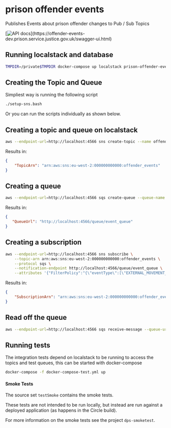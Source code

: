 # prison offender events
Publishes Events about prison offender changes to Pub / Sub Topics

[![API docs](https://img.shields.io/badge/API_docs_(needs_VPN)-view-85EA2D.svg?logo=swagger)](https://offender-events-dev.prison.service.justice.gov.uk/swagger-ui.html)


## Running localstack and database
```bash
TMPDIR=/private$TMPDIR docker-compose up localstack prison-offender-events-db
```

## Creating the Topic and Queue
Simpliest way is running the following script
```bash
./setup-sns.bash
```

Or you can run the scripts individually as shown below.

## Creating a topic and queue on localstack

```bash
aws --endpoint-url=http://localhost:4566 sns create-topic --name offender_events
```

Results in:
```json
{
    "TopicArn": "arn:aws:sns:eu-west-2:000000000000:offender_events"
}

```

## Creating a queue
```bash
aws --endpoint-url=http://localhost:4566 sqs create-queue --queue-name event_queue
```

Results in:
```json
{
   "QueueUrl": "http://localhost:4566/queue/event_queue"
}
```

## Creating a subscription
```bash
aws --endpoint-url=http://localhost:4566 sns subscribe \
    --topic-arn arn:aws:sns:eu-west-2:000000000000:offender_events \
    --protocol sqs \
    --notification-endpoint http://localhost:4566/queue/event_queue \
    --attributes '{"FilterPolicy":"{\"eventType\":[\"EXTERNAL_MOVEMENT_RECORD-INSERTED\", \"BOOKING_NUMBER-CHANGED\"]}"}'
```

Results in:
```json
{
    "SubscriptionArn": "arn:aws:sns:eu-west-2:000000000000:offender_events:074545bd-393c-4a43-ad62-95b1809534f0"
}
```

## Read off the queue
```bash
aws --endpoint-url=http://localhost:4566 sqs receive-message --queue-url http://localhost:4566/queue/event_queue
```

## Running tests
The integration tests depend on localstack to be running to access the topics and test queues, this can be started with docker-compose

```bash
docker-compose -f docker-compose-test.yml up
```

#### Smoke Tests

The source set `testSmoke` contains the smoke tests.

These tests are not intended to be run locally, but instead are run against a deployed application (as happens in the Circle build).

For more information on the smoke tests see the project `dps-smoketest`.

